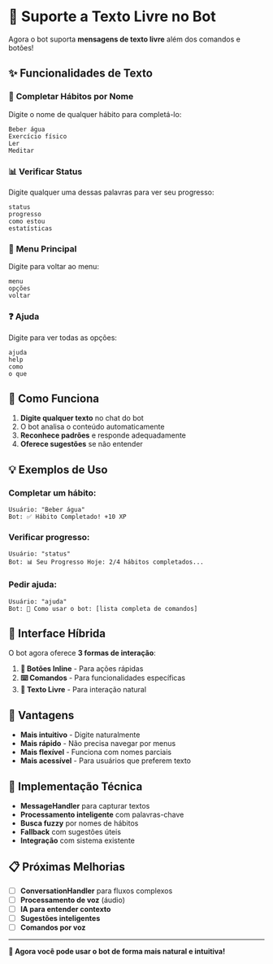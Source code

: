 # 🤖 Suporte a Texto Livre no Bot

Agora o bot suporta **mensagens de texto livre** além dos comandos e botões!

## ✨ Funcionalidades de Texto

### 📝 **Completar Hábitos por Nome**
Digite o nome de qualquer hábito para completá-lo:

```
Beber água
Exercício físico
Ler
Meditar
```

### 📊 **Verificar Status**
Digite qualquer uma dessas palavras para ver seu progresso:

```
status
progresso
como estou
estatísticas
```

### 🎯 **Menu Principal**
Digite para voltar ao menu:

```
menu
opções
voltar
```

### ❓ **Ajuda**
Digite para ver todas as opções:

```
ajuda
help
como
o que
```

## 🔄 **Como Funciona**

1. **Digite qualquer texto** no chat do bot
2. O bot analisa o conteúdo automaticamente
3. **Reconhece padrões** e responde adequadamente
4. **Oferece sugestões** se não entender

## 💡 **Exemplos de Uso**

### Completar um hábito:
```
Usuário: "Beber água"
Bot: ✅ Hábito Completado! +10 XP
```

### Verificar progresso:
```
Usuário: "status"
Bot: 📊 Seu Progresso Hoje: 2/4 hábitos completados...
```

### Pedir ajuda:
```
Usuário: "ajuda"
Bot: 🤖 Como usar o bot: [lista completa de comandos]
```

## 🎨 **Interface Híbrida**

O bot agora oferece **3 formas de interação**:

1. **📱 Botões Inline** - Para ações rápidas
2. **⌨️ Comandos** - Para funcionalidades específicas
3. **💬 Texto Livre** - Para interação natural

## 🚀 **Vantagens**

- **Mais intuitivo** - Digite naturalmente
- **Mais rápido** - Não precisa navegar por menus
- **Mais flexível** - Funciona com nomes parciais
- **Mais acessível** - Para usuários que preferem texto

## 🔧 **Implementação Técnica**

- **MessageHandler** para capturar textos
- **Processamento inteligente** com palavras-chave
- **Busca fuzzy** por nomes de hábitos
- **Fallback** com sugestões úteis
- **Integração** com sistema existente

## 📋 **Próximas Melhorias**

- [ ] **ConversationHandler** para fluxos complexos
- [ ] **Processamento de voz** (áudio)
- [ ] **IA para entender contexto**
- [ ] **Sugestões inteligentes**
- [ ] **Comandos por voz**

---

**🎉 Agora você pode usar o bot de forma mais natural e intuitiva!**
